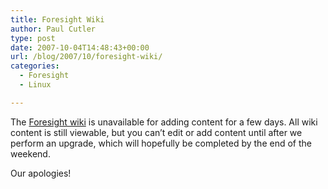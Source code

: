 ```yaml
---
title: Foresight Wiki
author: Paul Cutler
type: post
date: 2007-10-04T14:48:43+00:00
url: /blog/2007/10/foresight-wiki/
categories:
  - Foresight
  - Linux

---
```

The [Foresight wiki][1] is unavailable for adding content for a few days. All wiki content is still viewable, but you can&#8217;t edit or add content until after we perform an upgrade, which will hopefully be completed by the end of the weekend.

Our apologies!

 [1]: http://wiki.foresightlinux.com/confluence/dashboard.action